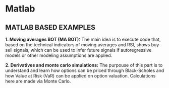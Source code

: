 # Matlab
## MATLAB BASED EXAMPLES
**1. Moving averages BOT (MA BOT):** The main idea is to execute code that, based on the technical indicators of moving averages and RSI, shows buy-sell signals, which can be used to infer future signals if autoregressive models or other modeling assumptions are applied.

**2. Derivatives and monte carlo simulations:** The purpouse of this part is to understand and learn how options can be priced through Black-Scholes and how Value at Risk (VaR) can be applied on option valuation.
Calculations here are made via Monte Carlo.

